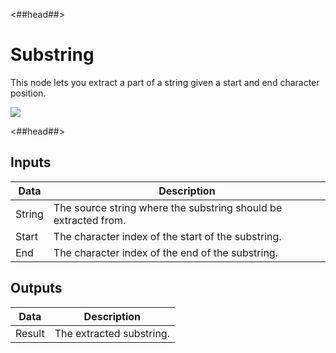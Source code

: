 <##head##>

# Substring

This node lets you extract a part of a <span class="ndl-data">string</span> given a start and end character position.

<div class="ndl-image-with-background l">

![](/nodes/string-manipulation/substring/substring_node.png)

</div>

<##head##>

## Inputs

| Data                                 | Description                                                     |
| ------------------------------------ | --------------------------------------------------------------- |
| <span class="ndl-data">String</span> | The source string where the substring should be extracted from. |
| <span class="ndl-data">Start</span>  | The character index of the start of the substring.              |
| <span class="ndl-data">End</span>    | The character index of the end of the substring.                |

## Outputs

| Data                                 | Description              |
| ------------------------------------ | ------------------------ |
| <span class="ndl-data">Result</span> | The extracted substring. |
